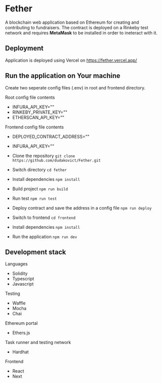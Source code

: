 # Fether

A blockchain web application based on Ethereum for creating and contributing to fundraisers.
The contract is deployed on a Rinkeby test network and requires **MetaMask** to be installed in order to ineteract with it.

## Deployment

Application is deployed using Vercel on https://fether.vercel.app/

## Run the application on Your machine

Create two seperate config files (.env) in root and frontend directory.

Root config file contents

- INFURA_API_KEY=""
- RINKEBY_PRIVATE_KEY=""
- ETHERSCAN_API_KEY=""

Frontend config file contents

- DEPLOYED_CONTRACT_ADDRESS=""
- INFURA_API_KEY=""

- Clone the repository
  `git clone https://github.com/dudakovict/Fether.git`
- Switch directory
  `cd fether`
- Install dependencies
  `npm install`
- Build project
  `npm run build`
- Run test
  `npm run test`
- Deploy contract and save the address in a config file
  `npm run deploy`
- Switch to frontend
  `cd frontend`
- Install dependencies
  `npm install`
- Run the application
  `npm run dev`

## Development stack

Languages

- Solidity
- Typescript
- Javascript

Testing

- Waffle
- Mocha
- Chai

Ethereum portal

- Ethers.js

Task runner and testing network

- Hardhat

Frontend

- React
- Next
